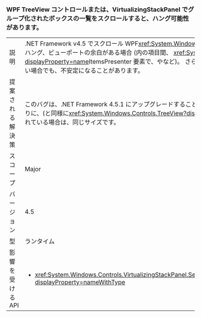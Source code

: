 ### <a name="scrolling-a-wpf-treeview-or-grouped-listbox-in-a-virtualizingstackpanel-can-cause-a-hang"></a>WPF TreeView コントロールまたは、VirtualizingStackPanel でグループ化されたボックスの一覧をスクロールすると、ハング可能性があります。

|   |   |
|---|---|
|説明|.NET Framework v4.5 でスクロール WPF<xref:System.Windows.Controls.TreeView?displayProperty=name>仮想化スタック パネルと、ハング、ビューポートの余白がある場合 (内の項目間、 <xref:System.Windows.Controls.TreeView?displayProperty=name>ItemsPresenter 要素で、やなど)。 さらに、場合によっては、ビュー内にサイズの異なる項目があると、余白がない場合でも、不安定になることがあります。|
|提案される解決策|このバグは、.NET Framework 4.5.1 にアップグレードすることによって回避できます。 余白をビューのコレクションから削除する代わりに、(と同様に<xref:System.Windows.Controls.TreeView?displayProperty=name>s) 内での仮想化スタック パネルすべての項目が含まれている場合は、同じサイズです。|
|スコープ|Major|
|バージョン|4.5|
|型|ランタイム|
|影響を受ける API|<ul><li><xref:System.Windows.Controls.VirtualizingStackPanel.SetIsVirtualizing(System.Windows.DependencyObject,System.Boolean)?displayProperty=nameWithType></li></ul>|

